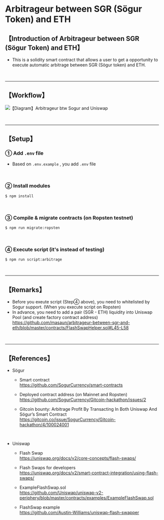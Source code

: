# Arbitrageur between SGR (Sögur Token) and ETH
## 【Introduction of Arbitrageur between SGR (Sögur Token) and ETH】
- This is a solidity smart contract that allows a user to get a opportunity to execute automatic arbitrage between SGR (Sögur token) and ETH.


&nbsp;

***

## 【Workflow】
![【Diagram】Arbitrageur btw Sogur and Uniswap](https://user-images.githubusercontent.com/19357502/100517139-02808a80-31cc-11eb-8b6a-dae2bfe99846.jpg)

&nbsp;

***

## 【Setup】
### ① Add `.env` file
- Based on `.env.example` , you add  `.env` file

<br>

### ② Install modules
```
$ npm install
```

<br>

### ③ Compile & migrate contracts (on Ropsten testnet)
```
$ npm run migrate:ropsten
```

<br>

### ④ Execute script (it's instead of testing)
```
$ npm run script:arbitrage
```

&nbsp;

***

## 【Remarks】
- Before you exeute script (Step④ above), you need to whitelisted by Sogur support. (When you execute script on Ropsten)
- In advance, you need to add a pair (SGR - ETH) liquidity into Uniswap Pool (and create factory contract address)  
https://github.com/masaun/arbitrageur-between-sgr-and-eth/blob/master/contracts/FlashSwapHelper.sol#L45-L58

&nbsp;


***

## 【References】
- Sögur 
  - Smart contract  
    https://github.com/SogurCurrency/smart-contracts  

  - Deployed contract address (on Mainnet and Ropsten)  
    https://github.com/SogurCurrency/Gitcoin-hackathon/issues/2

  - Gitcoin bounty: Arbitrage Profit By Transacting In Both Uniswap And Sögur’s Smart Contract  
    https://gitcoin.co/issue/SogurCurrency/Gitcoin-hackathon/4/100024001  

<br>

- Uniswap 
  - Flash Swap  
    https://uniswap.org/docs/v2/core-concepts/flash-swaps/  

  - Flash Swaps for developers  
    https://uniswap.org/docs/v2/smart-contract-integration/using-flash-swaps/     

  - ExampleFlashSwap.sol  
    https://github.com/Uniswap/uniswap-v2-periphery/blob/master/contracts/examples/ExampleFlashSwap.sol  

  - FlashSwap example  
    https://github.com/Austin-Williams/uniswap-flash-swapper  

